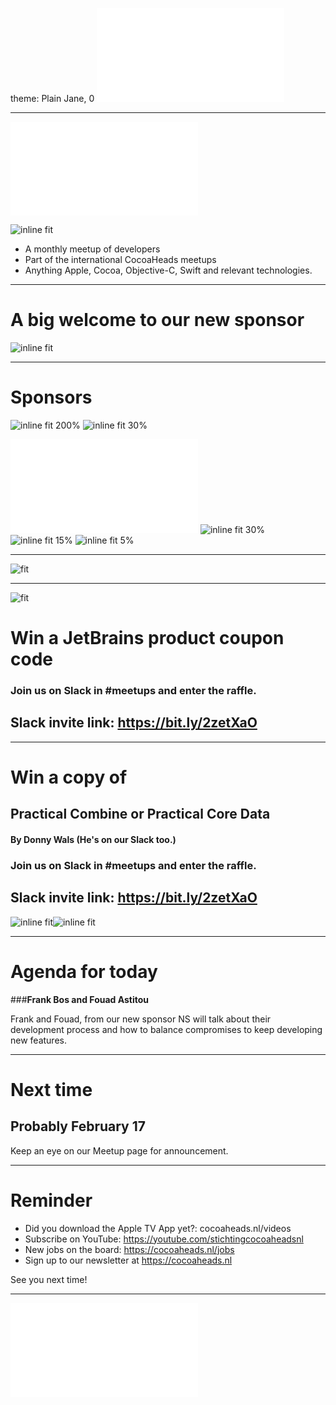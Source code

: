 theme: Plain Jane, 0
 ![fit 150%](../../Logos/CocoaHeadsNL.pdf)

---

![right](../../Logos/CocoaHeadsNL.pdf)

![inline fit](../../Images/4.jpg)

- A monthly meetup of developers
- Part of the international CocoaHeads meetups
- Anything Apple, Cocoa, Objective-C, Swift and relevant technologies.

---

# A big welcome to our new sponsor
![inline fit ](../../Logos/ns.jpg)

---

# Sponsors

 ![inline fit 200%](../../Logos/achmea.jpg) ![inline fit 30%](../../Logos/ns.jpg)

![inline fit 30%](../../Logos/egeniq.pdf) ![inline fit 30%](../../Logos/abnamro.png)
![inline fit 15%](../../Logos/moneybird-logo-full-blue.png) ![inline fit 5%](../../Logos/jetbrains.png) 


---

![fit](../../Images/swag.png)

---

![fit](../../Logos/jetbrains.png)
# Win a JetBrains product coupon code

### Join us on Slack in #meetups and enter the raffle.

## Slack invite link: https://bit.ly/2zetXaO

---

# Win a copy of
## Practical Combine or Practical Core Data

#### By Donny Wals (He's on our Slack too.)

### Join us on Slack in #meetups and enter the raffle.

## Slack invite link: https://bit.ly/2zetXaO

![inline fit](practical-combine.png)![inline fit](practical-core-data.png)

---

# Agenda for today

###**Frank Bos and Fouad Astitou**

Frank and Fouad, from our new sponsor NS will talk about their development process and how to balance compromises to keep developing new features.

---


# Next time

## Probably February 17

Keep an eye on our Meetup page for announcement.


---

# Reminder

- Did you download the Apple TV App yet?: cocoaheads.nl/videos
- Subscribe on YouTube: https://youtube.com/stichtingcocoaheadsnl
- New jobs on the board: https://cocoaheads.nl/jobs
- Sign up to our newsletter at https://cocoaheads.nl

See you next time!

---

![fit](../../Logos/CocoaHeadsNL.pdf)


